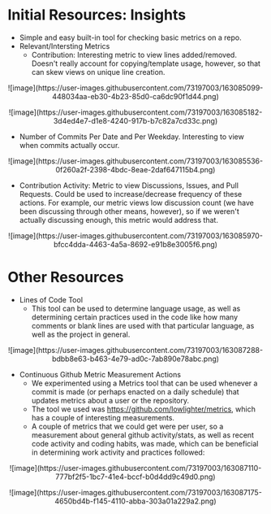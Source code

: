 # Initial Resources: Insights

- Simple and easy built-in tool for checking basic metrics on a repo.
- Relevant/Intersting Metrics
  - Contribution:  Interesting metric to view lines added/removed.  Doesn't really account for copying/template usage, however, so that can skew views on unique line creation.

<p align="center">![image](https://user-images.githubusercontent.com/73197003/163085099-448034aa-eb30-4b23-85d0-ca6dc90f1d44.png)</p>

<p align="center">![image](https://user-images.githubusercontent.com/73197003/163085182-3d4ed4e7-d1e8-4240-917b-b7c82a7cd33c.png)</p>




  - Number of Commits Per Date and Per Weekday.  Interesting to view when commits actually occur.

<p align="center">![image](https://user-images.githubusercontent.com/73197003/163085536-0f260a2f-2398-4bdc-8eae-2daf647115b4.png)</p>




  - Contribution Activity: Metric to view Discussions, Issues, and Pull Requests.  Could be used to increase/decrease frequency of these actions.  For example, our metric views low discussion count (we have been discussing through other means, however), so if we weren't actually discussing enough, this metric would address that.

<p align="center">![image](https://user-images.githubusercontent.com/73197003/163085970-bfcc4dda-4463-4a5a-8692-e91b8e3005f6.png)</p>



# Other Resources

- Lines of Code Tool
  - This tool can be used to determine language usage, as well as determining certain practices used in the code like how many comments or blank lines are used with that particular language, as well as the project in general.

<p align="center">![image](https://user-images.githubusercontent.com/73197003/163087288-bdbb8e63-b463-4e79-ad0c-7ab890e78abc.png)</p>




- Continuous Github Metric Measurement Actions
  - We experimented using a Metrics tool that can be used whenever a commit is made (or perhaps enacted on a daily schedule) that updates metrics about a user or the repository.
  - The tool we used was https://github.com/lowlighter/metrics, which has a couple of interesting measurements.
  - A couple of metrics that we could get were per user, so a measurement about general github activity/stats, as well as recent code activity and coding habits, was made, which can be beneficial in determining work activity and practices followed:
 
<p align="center">![image](https://user-images.githubusercontent.com/73197003/163087110-777bf2f5-1bc7-41e4-bccf-b0d4dd9c49d0.png)</p>

<p align="center">![image](https://user-images.githubusercontent.com/73197003/163087175-4650bd4b-f145-4110-abba-303a01a229a2.png)</p>
